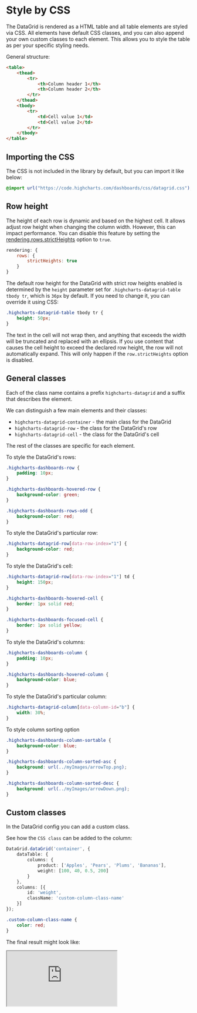 Style by CSS
===

The DataGrid is rendered as a HTML table and all table elements are styled via CSS.
All elements have default CSS classes, and you can also append your own custom classes to each element. This allows you to style the table as per your specific styling needs.

General structure:
```html
<table>
    <thead>
        <tr>
            <th>Column header 1</th>
            <th>Column header 2</th>
        </tr>
    </thead>
    <tbody>
        <tr>
            <td>Cell value 1</td>
            <td>Cell value 2</td>
        </tr>
    </tbody>
</table>
```

## Importing the CSS
The CSS is not included in the library by default, but you can import it like below:
```css
@import url("https://code.highcharts.com/dashboards/css/datagrid.css");
```

## Row height
The height of each row is dynamic and based on the highest cell. It allows adjust row height when changing the column width. However, this can impact performance. You can disable this feature by setting the [rendering.rows.strictHeights](https://api.highcharts.com/dashboards/#interfaces/DataGrid_DataGridOptions.ColumnsSettings#strictHeights) option to `true`.

```js
rendering: {
    rows: {
        strictHeights: true
    }
}
```

The default row height for the DataGrid with strict row heights enabled is determined by the `height` parameter set for `.highcharts-datagrid-table tbody tr`, which is `36px` by default. If you need to change it, you can override it using CSS:

```css
.highcharts-datagrid-table tbody tr {
    height: 50px;
}
```

The text in the cell will not wrap then, and anything that exceeds the width will be truncated and replaced with an ellipsis. If you use content that causes the cell height to exceed the declared row height, the row will not automatically expand. This will only happen if the `row.strictHeights` option is disabled.


## General classes
Each of the class name contains a prefix `highcharts-datagrid` and a suffix that
describes the element.

We can distinguish a few main elements and their classes:
- `highcharts-datagrid-container` - the main class for the DataGrid
- `highcharts-datagrid-row` - the class for the DataGrid's row
- `highcharts-datagrid-cell` - the class for the DataGrid's cell

The rest of the classes are specific for each element.

To style the DataGrid's rows:
```css
.highcharts-dashboards-row {
    padding: 10px;
}

.highcharts-dashboards-hovered-row {
    background-color: green;
}

.highcharts-dashboards-rows-odd {
    background-color: red;
}
```

To style the DataGrid's particular row:
```css
.highcharts-datagrid-row[data-row-index="1"] {
    background-color: red;
}
```

To style the DataGrid's cell:
```css
.highcharts-datagrid-row[data-row-index="1"] td {
    height: 150px;
}

.highcharts-dashboards-hovered-cell {
    border: 1px solid red;
}

.highcharts-dashboards-focused-cell {
    border: 1px solid yellow;
}
```

To style the DataGrid's columns:
```css
.highcharts-dashboards-column {
    padding: 10px;
}

.highcharts-dashboards-hovered-column {
    background-color: blue;
}
```

To style the DataGrid's particular column:
```css
.highcharts-datagrid-column[data-column-id="b"] {
    width: 30%;
}
```

To style column sorting option
```css
.highcharts-dashboards-column-sortable {
    background-color: blue;
}

.highcharts-dashboards-column-sorted-asc {
    background: url(../myImages/arrowTop.png);
}

.highcharts-dashboards-column-sorted-desc {
    background: url(../myImages/arrowDown.png);
}
```

## Custom classes
In the DataGrid config you can add a custom class.

See how the `CSS class` can be added to the column:

```ts
DataGrid.dataGrid('container', {
    dataTable: {
        columns: {
            product: ['Apples', 'Pears', 'Plums', 'Bananas'],
            weight: [100, 40, 0.5, 200]
        }
    },
    columns: [{
        id: 'weight',
        className: 'custom-column-class-name'
    }]
});
```

```css
.custom-column-class-name {
    color: red;
}
```

The final result might look like:

<iframe src="https://www.highcharts.com/samples/embed/data-grid/demo/datagrid-custom-class" allow="fullscreen"></iframe>
